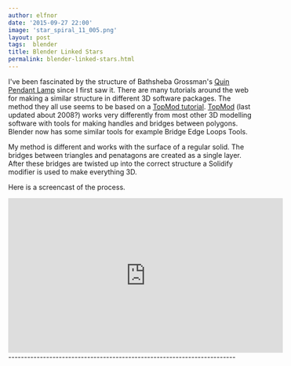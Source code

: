 ```yaml
---
author: elfnor
date: '2015-09-27 22:00'
image: 'star_spiral_11_005.png'
layout: post
tags:  blender
title: Blender Linked Stars
permalink: blender-linked-stars.html
---
```


I\'ve been fascinated by the structure of Bathsheba Grossman\'s [Quin Pendant Lamp]() since I first saw it. There are many tutorials around the web for making a similar structure in different 3D software packages. The method they all use seems to be based on a [TopMod tutorial](https://www.youtube.com/watch?v=8SUjZITJIOw). [TopMod](http://www.viz.tamu.edu/faculty/ergun/research/topology/download.html) (last updated about 2008?) works very differently from most other 3D modelling software with tools for making handles and bridges between polygons. Blender now has some similar tools for example Bridge Edge Loops Tools.

My method is different and works with the surface of a regular solid. The bridges between triangles and penatagons are created as a single layer. After these bridges are twisted up into the correct structure a Solidify modifier is used to make everything 3D.

Here is a screencast of the process.

<iframe width="560" height="315" src="https://www.youtube.com/embed/1isI49e2_Hk" frameborder="0" allow="accelerometer; autoplay; encrypted-media; gyroscope; picture-in-picture" allowfullscreen></iframe>
------------------------------------------------------------------------

